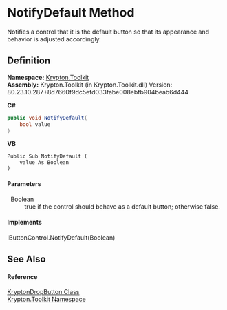 # NotifyDefault Method


Notifies a control that it is the default button so that its appearance and behavior is adjusted accordingly.



## Definition
**Namespace:** <a href="79d2eac2-21f4-54ff-7552-b20c33c30600.md">Krypton.Toolkit</a>  
**Assembly:** Krypton.Toolkit (in Krypton.Toolkit.dll) Version: 80.23.10.287+8d7660f9dc5efd033fabe008ebfb904beab6d444

**C#**
``` C#
public void NotifyDefault(
	bool value
)
```
**VB**
``` VB
Public Sub NotifyDefault ( 
	value As Boolean
)
```



#### Parameters
<dl><dt>  Boolean</dt><dd>true if the control should behave as a default button; otherwise false.</dd></dl>

#### Implements
IButtonControl.NotifyDefault(Boolean)  


## See Also


#### Reference
<a href="14cbbe90-014f-3c64-94f2-997393d8d231.md">KryptonDropButton Class</a>  
<a href="79d2eac2-21f4-54ff-7552-b20c33c30600.md">Krypton.Toolkit Namespace</a>  
